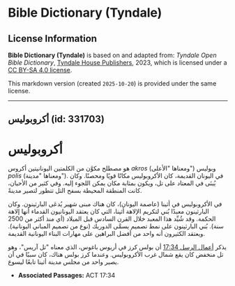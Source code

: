 # Bible Dictionary (Tyndale)

## License Information

**Bible Dictionary (Tyndale)** is based on and adapted from: _Tyndale Open Bible Dictionary_, [Tyndale House Publishers](https://tyndaleopenresources.com/), 2023, which is licensed under a [CC BY-SA 4.0 license](https://creativecommons.org/licenses/by-sa/4.0/legalcode.en).

This markdown version (created `2025-10-20`) is provided under the same license.



--------------------------------

## أكروبوليس (id: 331703)

أكروبوليس
=========

هو مصطلح مكوَّن من الكلمتين اليونانيتين أكروس *akros* (ومعناها "الأعلى") وبوليس *polis* (ومعناها "مدينة"). في اليونان القديمة، كان الأكروبوليس مكانًا قويًا ومحصنًا. وكان يُبنَى في المعتاد على تل، ويكون بمثابة مكان يمكن اللجوء إليه. وفي كثير من الأحيان، كانت المنطقة المحيطة بسفح التل تتطور لتصير مدينةً.

في الأكروبوليس في أثينا (عاصمة اليونان)، كان هناك مبنى شهير يُدعَى البارثينون. وكان البارثينون معبدًا بُني لتكريم الإلاهة أثينا، التي كان يعتقد اليونانيون القدماء أنها إلاهة الحكمة. وقد شُيِّد هذا المعبد خلال القرن السادس قبل الميلاد (أي منذ أكثر من 2500 سنة). بُني البارثينون على نمط تصميم يسمَّى الدوريك (نوع من تصميم المباني اليونانية). ويعتقد الكثيرون أنه واحد من أفضل البراهين على مهارات البناء اليونانية القديمة.

يذكر [أعمال الرسل 17:34](https://ref.ly/Acts17:34) أن بولس كرز في أريوس باغوس، الذي معناه "تل آريس"، وهو تل منخفض كان يقع شمال غرب الأكروبوليس. وعندما كرز بولس هناك، كان سببًا في أن يصير واحد من مجلس مدينة أثينا تابعًا ليسوع.

* **Associated Passages:** ACT 17:34


